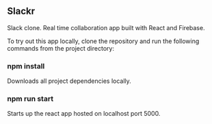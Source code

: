 ## Slackr

Slack clone.
Real time collaboration app built with React and Firebase.

To try out this app locally, clone the repository and run the following commands from the project directory:

### npm install

Downloads all project dependencies locally.

### npm run start

Starts up the react app hosted on localhost port 5000.
